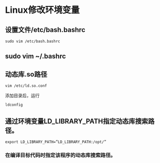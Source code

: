 # Linux修改环境变量

## 设置文件/etc/bash.bashrc

```
sudo vim /etc/bash.bashrc
```

## sudo vim ~/.bashrc

## 动态库.so路径

```
vim /etc/ld.so.conf
```

添加目录后，运行
```
ldconfig 
```

## 通过环境变量LD_LIBRARY_PATH指定动态库搜索路径。 

```
export LD_LIBRARY_PATH=”LD_LIBRARY_PATH:/opt/”
```

### 在编译目标代码时指定该程序的动态库搜索路径。
